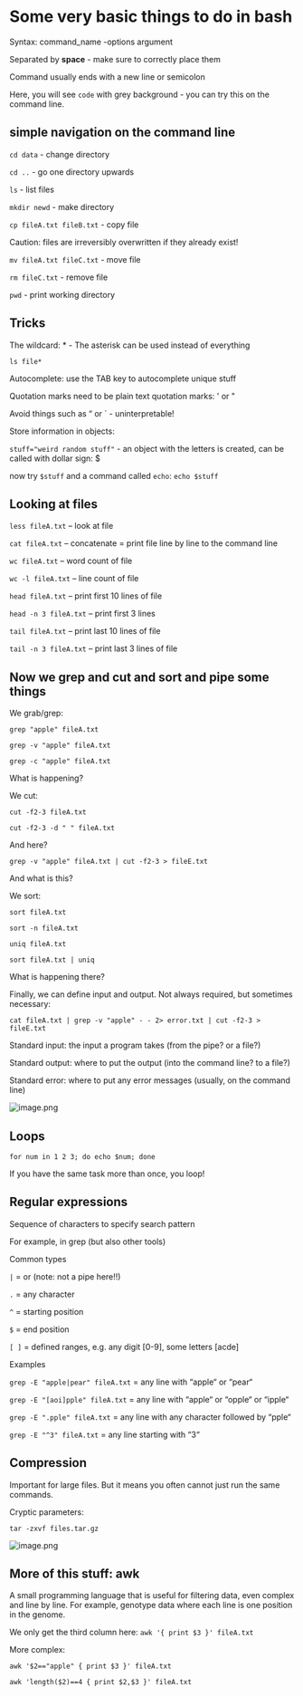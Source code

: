 # Some very basic things to do in bash
Syntax: command_name -options argument

Separated by **space** - make sure to correctly place them

Command usually ends with a new line or semicolon

Here, you will see `code` with grey background - you can try this on the command line.

## simple navigation on the command line
`cd data` - change directory

`cd ..` - go one directory upwards

`ls` - list files

`mkdir newd` - make directory

`cp fileA.txt fileB.txt` - copy file

Caution: files are irreversibly overwritten if they already exist!

`mv fileA.txt fileC.txt` - move file

`rm fileC.txt` - remove file

`pwd` - print working directory



## Tricks
The wildcard: \* - The asterisk can be used instead of everything

`ls file*`

Autocomplete: use the TAB key to autocomplete unique stuff

Quotation marks need to be plain text quotation marks: \' or \"

Avoid things such as “ or ´ - uninterpretable!

Store information in objects:

`stuff="weird random stuff"` - an object with the letters is created, can be called with dollar sign: $

now try `$stuff` and a command called `echo`: `echo $stuff`



## Looking at files
`less fileA.txt` – look at file 

`cat fileA.txt` – concatenate = print file line by line to the command line

`wc fileA.txt` – word count of file 

`wc -l fileA.txt` – line count of file

`head fileA.txt` – print first 10 lines of file

`head -n 3 fileA.txt` – print first 3 lines

`tail fileA.txt` – print last 10 lines of file

`tail -n 3 fileA.txt` – print last 3 lines of file



## Now we grep and cut and sort and pipe some things
We grab/grep:

`grep "apple" fileA.txt`

`grep -v "apple" fileA.txt`

`grep -c "apple" fileA.txt`

What is happening?

We cut:

`cut -f2-3 fileA.txt`

`cut -f2-3 -d " " fileA.txt`

And here?

`grep -v "apple" fileA.txt | cut -f2-3 > fileE.txt`

And what is this?

We sort:

`sort fileA.txt`

`sort -n fileA.txt`

`uniq fileA.txt`

`sort fileA.txt | uniq`

What is happening there?

Finally, we can define input and output. Not always required, but sometimes necessary:

`cat fileA.txt | grep -v "apple" - - 2> error.txt | cut -f2-3 > fileE.txt`

Standard input: the input a program takes (from the pipe? or a file?)

Standard output: where to put the output (into the command line? to a file?)

Standard error: where to put any error messages (usually, on the command line)

![image.png](attachment:f965a0c8-8fa2-423f-9577-289bef36dea4.png)



## Loops 
`for num in 1 2 3; do echo $num; done`

If you have the same task more than once, you loop!

## Regular expressions
Sequence of characters to specify search pattern

For example, in grep (but also other tools)

Common types

`|` = or (note: not a pipe here!!)

`.` = any character

`^` = starting position

`$` = end position

`[ ]` = defined ranges, e.g. any digit \[0-9\], some letters \[acde\]

Examples

`grep -E "apple|pear" fileA.txt` = any line with “apple“ or “pear“

`grep -E "[aoi]pple" fileA.txt` = any line with “apple“ or “opple“ or “ipple“

`grep -E ".pple" fileA.txt` = any line with any character followed by “pple“

`grep -E "^3" fileA.txt` = any line starting with “3“


## Compression
Important for large files. But it means you often cannot just run the same commands.

Cryptic parameters:

`tar -zxvf files.tar.gz`

![image.png](attachment:8bb20fab-b7dd-47a5-8918-07e32b2e1326.png)


## More of this stuff: awk
A small programming language that is useful for filtering data, even complex and line by line. For example, genotype data where each line is one position in the genome.

We only get the third column here:
`awk '{ print $3 }' fileA.txt`

More complex:

`awk '$2=="apple" { print $3 }' fileA.txt`

`awk 'length($2)==4 { print $2,$3 }' fileA.txt`



